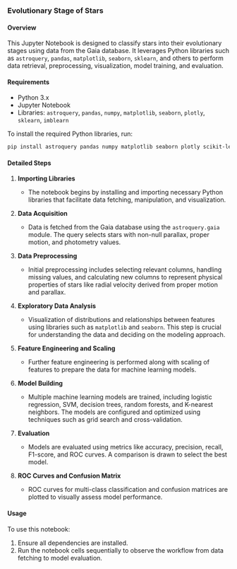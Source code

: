 ### **Evolutionary Stage of Stars**

#### Overview
This Jupyter Notebook is designed to classify stars into their evolutionary stages using data from the Gaia database. It leverages Python libraries such as `astroquery`, `pandas`, `matplotlib`, `seaborn`, `sklearn`, and others to perform data retrieval, preprocessing, visualization, model training, and evaluation.

#### Requirements
- Python 3.x
- Jupyter Notebook
- Libraries: `astroquery`, `pandas`, `numpy`, `matplotlib`, `seaborn`, `plotly`, `sklearn`, `imblearn`

To install the required Python libraries, run:
```bash
pip install astroquery pandas numpy matplotlib seaborn plotly scikit-learn imblearn
```

#### Detailed Steps

1. **Importing Libraries**
   - The notebook begins by installing and importing necessary Python libraries that facilitate data fetching, manipulation, and visualization.

2. **Data Acquisition**
   - Data is fetched from the Gaia database using the `astroquery.gaia` module. The query selects stars with non-null parallax, proper motion, and photometry values.

3. **Data Preprocessing**
   - Initial preprocessing includes selecting relevant columns, handling missing values, and calculating new columns to represent physical properties of stars like radial velocity derived from proper motion and parallax.

4. **Exploratory Data Analysis**
   - Visualization of distributions and relationships between features using libraries such as `matplotlib` and `seaborn`. This step is crucial for understanding the data and deciding on the modeling approach.

5. **Feature Engineering and Scaling**
   - Further feature engineering is performed along with scaling of features to prepare the data for machine learning models.

6. **Model Building**
   - Multiple machine learning models are trained, including logistic regression, SVM, decision trees, random forests, and K-nearest neighbors. The models are configured and optimized using techniques such as grid search and cross-validation.

7. **Evaluation**
   - Models are evaluated using metrics like accuracy, precision, recall, F1-score, and ROC curves. A comparison is drawn to select the best model.

8. **ROC Curves and Confusion Matrix**
   - ROC curves for multi-class classification and confusion matrices are plotted to visually assess model performance.

#### Usage
To use this notebook:
1. Ensure all dependencies are installed.
2. Run the notebook cells sequentially to observe the workflow from data fetching to model evaluation.
